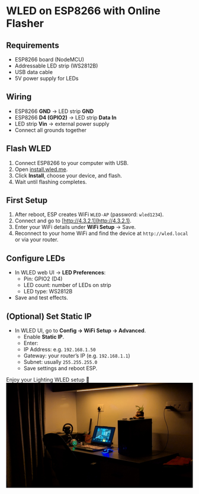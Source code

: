 # WLED on ESP8266 with Online Flasher

## Requirements
- ESP8266 board (NodeMCU)  
- Addressable LED strip (WS2812B)  
- USB data cable  
- 5V power supply for LEDs  

## Wiring
- ESP8266 **GND** → LED strip **GND**  
- ESP8266 **D4 (GPIO2)** → LED strip **Data In**  
- LED strip **Vin** → external power supply  
- Connect all grounds together  

## Flash WLED
1. Connect ESP8266 to your computer with USB.  
2. Open [install.wled.me](https://install.wled.me).  
3. Click **Install**, choose your device, and flash.  
4. Wait until flashing completes.  

## First Setup
1. After reboot, ESP creates WiFi `WLED-AP` (password: `wled1234`).  
2. Connect and go to [http://4.3.2.1](http://4.3.2.1).  
3. Enter your WiFi details under **WiFi Setup** → Save.  
4. Reconnect to your home WiFi and find the device at `http://wled.local` or via your router.  

## Configure LEDs
- In WLED web UI → **LED Preferences**:  
  - Pin: GPIO2 (D4)  
  - LED count: number of LEDs on strip  
  - LED type: WS2812B
- Save and test effects.  

## (Optional) Set Static IP
- In WLED UI, go to **Config → WiFi Setup → Advanced**.  
  - Enable **Static IP**.  
  - Enter:  
   - IP Address: e.g. `192.168.1.50`  
   - Gateway: your router’s IP (e.g. `192.168.1.1`)  
   - Subnet: usually `255.255.255.0`   
  - Save settings and reboot ESP.  

Enjoy your Lighting WLED setup 🎉
![Sample](./Images/Sample.png)



